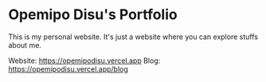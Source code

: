 # Opemipo Disu's Portfolio
This is my personal website. It's just a website where you can explore stuffs about me.

Website: https://opemipodisu.vercel.app
Blog: https://opemipodisu.vercel.app/blog
